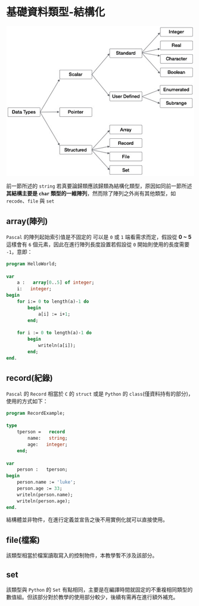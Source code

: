 # 基礎資料類型-結構化

![](../BasicDataTypeScalar/pascal_datatypes.jpg)

前一節所述的 `string` 若真要論歸類應該歸類為結構化類型，原因如同前一節所述**其結構主要是 `char` 類型的一維陣列**，然而除了陣列之外尚有其他類型，如 `recode`、`file` 與 `set`

## array(陣列)

`Pascal` 的陣列起始索引值是不固定的 可以是 `0` 或 `1` 端看需求而定，假設從 **0 ~ 5** 這樣會有 `6` 個元素，因此在進行陣列長度設置若假設從 `0` 開始則使用的長度需要 `-1`，意即：

```pascal
program HelloWorld;

var
    a :   array[0..5] of integer;
    i:   integer;
begin
    for i:= 0 to length(a)-1 do
        begin
            a[i] := i+1;
        end;

    for i := 0 to length(a)-1 do
        begin
            writeln(a[i]);
        end;
end.
```

## record(紀錄)

`Pascal` 的 `Record` 相當於 `C` 的 `struct` 或是 `Python` 的 `class`(僅資料持有的部分)，使用的方式如下：

```pascal
program RecordExample;

type
    tperson =   record
        name:   string;
        age:   integer;
    end;

var
    person :   tperson;
begin
    person.name := 'luke';
    person.age := 33;
    writeln(person.name);
    writeln(person.age);
end.
```

結構體並非物件，在進行定義並宣告之後不用實例化就可以直接使用。

## file(檔案)

該類型相當於檔案讀取寫入的控制物件，本教學暫不涉及該部分。

## set

該類型與 `Python` 的 `Set` 有點相同，主要是在編譯時間就固定的不重複相同類型的數值組。但該部分對於教學的使用部分較少，後續有需再在進行額外補充。
